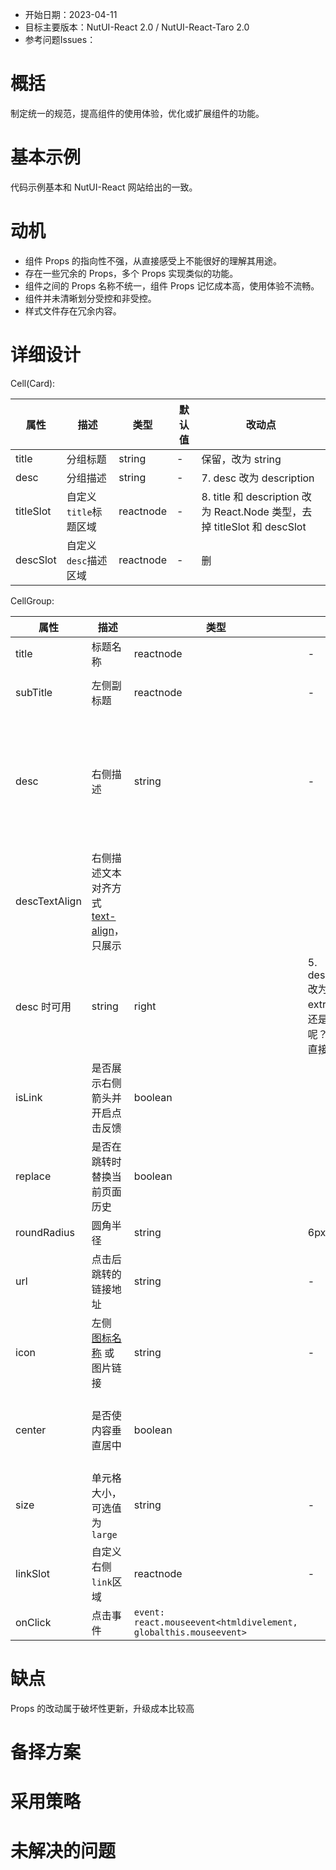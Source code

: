 - 开始日期：2023-04-11
- 目标主要版本：NutUI-React 2.0 / NutUI-React-Taro 2.0
- 参考问题Issues：

# 概括

制定统一的规范，提高组件的使用体验，优化或扩展组件的功能。


# 基本示例

代码示例基本和 NutUI-React 网站给出的一致。


# 动机

- 组件 Props 的指向性不强，从直接感受上不能很好的理解其用途。
- 存在一些冗余的 Props，多个 Props 实现类似的功能。
- 组件之间的 Props 名称不统一，组件 Props 记忆成本高，使用体验不流畅。
- 组件并未清晰划分受控和非受控。
- 样式文件存在冗余内容。


# 详细设计


Cell(Card):

| 属性 | 描述 | 类型 | 默认值 | 改动点 |
| --- | --- | --- | --- | --- |
| title | 分组标题 | string | - | 保留，改为 string | React.Node 类型 |
| desc | 分组描述 | string | - | 7. desc 改为 description |
| titleSlot | 自定义`title`标题区域 | reactnode | - | 8. title 和 description 改为 React.Node 类型，去掉 titleSlot 和 descSlot |
| descSlot | 自定义`desc`描述区域 | reactnode | - | 删 |

CellGroup:
    
| 属性 | 描述 | 类型 | 默认值 | 改动点 |
| --- | --- | --- | --- | --- |
| title | 标题名称 | reactnode | - |      |
| subTitle | 左侧副标题 | reactnode | - | 4. subTitle 改为 description |
| desc | 右侧描述 | string | - | 1. desc 改为 extra  2. extra 改为 React.Node 类型，去掉 isLink、url、linkSlot、replace   |
| descTextAlign | 右侧描述文本对齐方式 [text-align](https://www.w3school.com.cn/cssref/pr_text_text-align.asp)，只展示
desc 时可用 | string | right | 5. descTextAlign 改为 extraAlign，还是直接去掉呢？  结论是：直接去掉 |
| isLink | 是否展示右侧箭头并开启点击反馈 | boolean |  | 删 |
| replace | 是否在跳转时替换当前页面历史 | boolean |  | 删 |
| roundRadius | 圆角半径 | string | 6px | 3. 改为 radius |
| url | 点击后跳转的链接地址 | string | - | 删 |
| icon | 左侧 [图标名称](#/icon) 或图片链接 | string | - | 删，放在title 节点中 |
| center | 是否使内容垂直居中 | boolean |  | 6. center 去掉，改为 align，默认 flex-start。 |
| size | 单元格大小，可选值为 `large` | string | - | 删 |
| linkSlot | 自定义右侧`link`区域 | reactnode | - | 删 |
| onClick | 点击事件 | `event: react.mouseevent<htmldivelement, globalthis.mouseevent>` |  |  |


# 缺点

Props 的改动属于破坏性更新，升级成本比较高

# 备择方案


# 采用策略


# 未解决的问题

